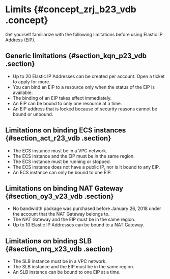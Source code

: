 # Limits {#concept_zrj_b23_vdb .concept}

Get yourself familiarize with the following limitations before using Elastic IP Address \(EIP\).

## Generic limitations {#section_kqn_p23_vdb .section}

-   Up to 20 Elastic IP Addresses can be created per account. Open a ticket to apply for more.
-   You can bind an EIP to a resource only when the status of the EIP is available.
-   The binding of an EIP takes effect immediately.
-   An EIP can be bound to only one resource at a time.
-   An EIP address that is locked because of security reasons cannot be bound or unbound.

## Limitations on binding ECS instances {#section_act_r23_vdb .section}

-   The ECS instance must be in a VPC network.
-   The ECS instance and the EIP must be in the same region.
-   The ECS instance must be running or stopped.
-   The ECS instance does not have a public IP, nor is it bound to any EIP.
-   An ECS instance can only be bound to one EIP.

## Limitations on binding NAT Gateway {#section_oy3_v23_vdb .section}

-   No bandwidth package was purchased before January 26, 2018 under the account that the NAT Gateway belongs to.
-   The NAT Gateway and the EIP must be in the same region.
-   Up to 10 Elastic IP Addresses can be bound to a NAT Gateway.

## Limitations on binding SLB {#section_nrq_x23_vdb .section}

-   The SLB instance must be in a VPC network.
-   The SLB instance and the EIP must be in the same region.
-   An SLB instance can be bound to one EIP at a time.

